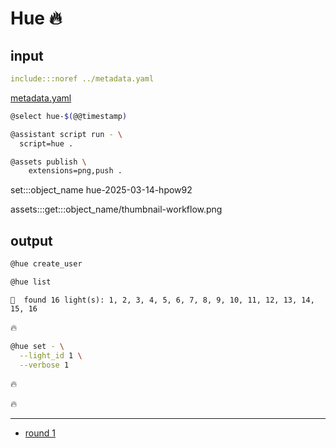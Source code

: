 # Hue 🔥

## input

```yaml
include:::noref ../metadata.yaml
```
[metadata.yaml](../metadata.yaml)

```bash
@select hue-$(@@timestamp)

@assistant script run - \
  script=hue .

@assets publish \
	extensions=png,push .
```

set:::object_name hue-2025-03-14-hpow92

assets:::get:::object_name/thumbnail-workflow.png

## output

```bash
@hue create_user
```

```bash
@hue list
```

```text
🧠  found 16 light(s): 1, 2, 3, 4, 5, 6, 7, 8, 9, 10, 11, 12, 13, 14, 15, 16
```


🔥

```bash
@hue set - \
  --light_id 1 \
  --verbose 1
```

🔥



🔥

---

- [round 1](./round-1.md)